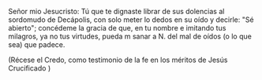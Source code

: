 Señor mio Jesucristo: Tú que te dignaste librar de sus dolencias al sordomudo de Decápolis, con solo meter lo dedos en su oído y decirle: "Sé abierto"; concédeme la gracia de que, en tu nombre e imitando tus milagros, ya no tus virtudes, pueda m sanar a N. del mal de oídos (o lo que sea) que padece.

(Récese el Credo, como testimonio de la fe en los méritos de Jesús Crucificado )